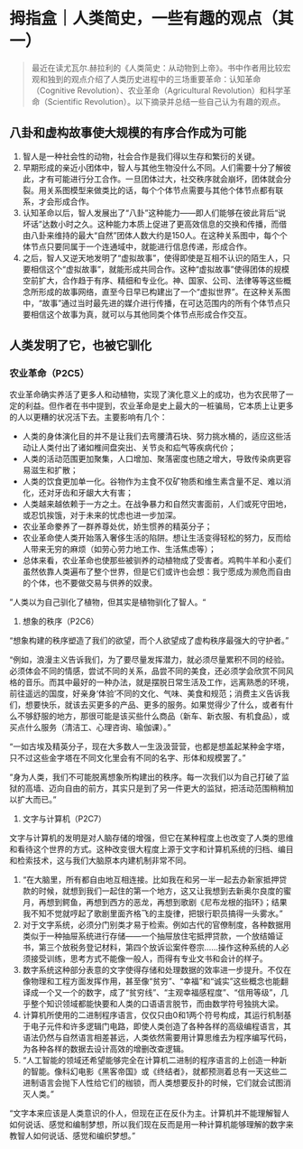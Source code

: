 # 拇指盒｜人类简史，一些有趣的观点（其一）

> 最近在读尤瓦尔.赫拉利的《人类简史：从动物到上帝》。书中作者用比较宏观和独到的观点介绍了人类历史进程中的三场重要革命：认知革命（Cognitive Revolution）、农业革命（Agricultural Revolution）和科学革命（Scientific Revolution）。以下摘录并总结一些自己认为有趣的观点。

## 八卦和虚构故事使大规模的有序合作成为可能

1. 智人是一种社会性的动物，社会合作是我们得以生存和繁衍的关键。
2. 早期形成的亲近小团体中，智人与其他生物没什么不同。人们需要十分了解彼此，才有可能进行分工合作。一旦团体过大，社交秩序就会崩坏，团体就会分裂。用关系图模型来做类比的话，每个个体节点需要与其他个体节点都有联系，才会形成合作。
3. 认知革命以后，智人发展出了“八卦”这种能力——即人们能够在彼此背后“说坏话”达数小时之久。这种能力本质上促进了更高效信息的交换和传播，而借由八卦来维持的最大“自然”团体人数大约是150人。在这种关系图中，每个个体节点只要同属于一个连通域中，就能进行信息传递，形成合作。
4. 之后，智人又逆天地发明了“虚拟故事”，使得即使是互相不认识的陌生人，只要相信这个“虚拟故事”，就能形成共同合作。这种“虚拟故事”使得团体的规模空前扩大，合作趋于有序、精细和专业化。神、国家、公司、法律等等这些概念所形成的故事网络，直至今日早已构建出了一个“虚拟世界”。在这种关系图中，“故事”通过当时最先进的媒介进行传播，在可达范围内的所有个体节点只要相信这个故事为真，就可以与其他同类个体节点形成合作交互。

## 人类发明了它，也被它驯化

### 农业革命（P2C5）

农业革命确实养活了更多人和动植物，实现了演化意义上的成功，也为农民带了一定的利益。但作者在书中提到，农业革命是史上最大的一桩骗局，它本质上让更多的人以更糟的状况活下去。主要影响有几个：

- 人类的身体演化目的并不是让我们去弯腰清石块、努力挑水桶的，适应这些活动让人类付出了诸如椎间盘突出、关节炎和疝气等疾病代价；
- 人类的活动范围更加聚集，人口增加、聚落密度也随之增大，导致传染病更容易滋生和扩散；
- 人类的饮食更加单一化。谷物作为主食不仅矿物质和维生素含量不足、难以消化，还对牙齿和牙龈大大有害；
- 人类越来越依赖于一方之土。在战争暴力和自然灾害面前，人们或死守田地，或忍饥挨饿，对于未来的忧虑也进一步加深。
- 农业革命豢养了一群养尊处优，娇生惯养的精英分子；
- 农业革命使人类开始落入奢侈生活的陷阱。想让生活变得轻松的努力，反而给人带来无穷的麻烦（如劳心劳力地工作、生活焦虑等）；
- 总体来看，农业革命也使那些被驯养的动植物成了受害者。鸡鸭牛羊和小麦们虽然依靠人类遍布了整个世界，但是它们或许也会想：我宁愿成为濒危而自由的个体，也不要做交易与供养的奴隶。

”人类以为自己驯化了植物，但其实是植物驯化了智人。“

1. 想象的秩序（P2C6）

“想象构建的秩序塑造了我们的欲望，而个人欲望成了虚构秩序最强大的守护者。”

“例如，浪漫主义告诉我们，为了要尽量发挥潜力，就必须尽量累积不同的经验。必须体会不同的情感，尝试不同的关系，品尝不同的美食，还必须学会欣赏不同风格的音乐。而其中最好的一种办法，就是摆脱日常生活及工作，远离熟悉的环境，前往遥远的国度，好亲身‘体验’不同的文化、气味、美食和规范；消费主义告诉我们，想要快乐，就该去买更多的产品、更多的服务。如果觉得少了什么，或者有什么不够舒服的地方，那很可能是该买些什么商品（新车、新衣服、有机食品），或买点什么服务（清洁工、心理咨询、瑜伽课）。”

“一如古埃及精英分子，现在大多数人一生汲汲营营，也都是想盖起某种金字塔，只不过这些金字塔在不同文化里会有不同的名字、形体和规模罢了。”

“身为人类，我们不可能脱离想象所构建出的秩序。每一次我们以为自己打破了监狱的高墙、迈向自由的前方，其实只是到了另一件更大的监狱，把活动范围稍稍加以扩大而已。”

1. 文字与计算机（P2C7）

文字与计算机的发明是对人脑存储的增强，但它在某种程度上也改变了人类的思维和看待这个世界的方式。这种改变很大程度上源于文字和计算机系统的归档、编目和检索技术，这与我们大脑原本内建机制非常不同。

1. “在大脑里，所有都自由地互相连接。比如我在和另一半一起去办新家抵押贷款的时候，就想到我们一起住的第一个地方，这又让我想到去新奥尔良度的蜜月，再想到鳄鱼，再想到西方的恶龙，再想到歌剧《尼布龙根的指环》；结果我不知不觉就哼起了歌剧里面齐格飞的主旋律，把银行职员搞得一头雾水。”
2. 对于文字系统，必须分门别类才易于检索。例如古代的官僚制度，各种数据用类似于一种抽屉系统进行存储——一个抽屉放住宅抵押贷款，一个放结婚证书，第三个放税务登记材料，第四个放诉讼案件卷宗……操作这种系统的人必须接受训练，思考方式不能像一般人，而得有专业文书和会计的样子。
3. 数字系统这种部分表意的文字使得存储和处理数据的效率进一步提升。不仅在像物理和工程方面发挥作用，甚至像“贫穷”、“幸福”和“诚实”这些概念也能翻译成一个又一个的数字，成了“贫穷线”、“主观幸福感程度”、“信用等级”，几乎整个知识领域都能快要和人类的口语语言脱节，而由数学符号独挑大梁。
4. 计算机所使用的二进制程序语言，仅仅只由0和1两个符号构成，其运行机制基于电子元件和许多逻辑门电路，即使人类创造了各种各样的高级编程语言，其语法仍然与自然语言相差甚远，人类依然需要用计算思维去为程序编写代码，为各种各样的数据去设计高效的增删改查逻辑。
5. “人工智能的领域还希望能够完全在计算机二进制的程序语言的上创造一种新的智能。像科幻电影《黑客帝国》或《终结者》，就都预测着总有一天这些二进制语言会抛下人性给它们的枷锁，而人类想要反扑的时候，它们就会试图消灭人类。”

“文字本来应该是人类意识的仆人，但现在正在反仆为主。计算机并不能理解智人如何说话、感觉和编制梦想，所以我们现在反而是用一种计算机能够理解的数字来教智人如何说话、感觉和编织梦想。”

